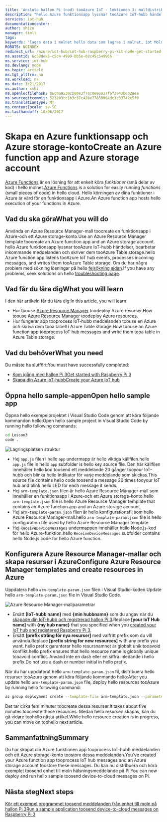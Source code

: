 ```yaml
---
title: 'Ansluta hallon Pi (nod) tooAzure IoT - lektionen 3: malldistribution | Microsoft Docs'
description: "hello Azure funktionsapp lyssnar tooAzure IoT-hubb händelser, bearbetar inkommande meddelanden och skriver dem tooAzure Table storage."
services: iot-hub
documentationcenter: 
author: shizn
manager: timlt
tags: 
keywords: "lagra data i molnet hello data som lagras i molnet, iot Molntjänsten"
ROBOTS: NOINDEX
redirect_url: /azure/iot-hub/iot-hub-raspberry-pi-kit-node-get-started
ms.assetid: 6c58de85-c5c4-4989-bb5e-08c45c549966
ms.service: iot-hub
ms.devlang: node
ms.topic: article
ms.tgt_pltfrm: na
ms.workload: na
ms.date: 3/21/2017
ms.author: xshi
ms.openlocfilehash: b6c0a9530cb80e3f78c0e96037f6f3942b602aea
ms.sourcegitcommit: 523283cc1b3c37c428e77850964dc1c33742c5f0
ms.translationtype: MT
ms.contentlocale: sv-SE
ms.lasthandoff: 10/06/2017
---
```

# <a name="create-an-azure-function-app-and-azure-storage-account"></a><span data-ttu-id="6033b-104">Skapa en Azure funktionsapp och Azure storage-konto</span><span class="sxs-lookup"><span data-stu-id="6033b-104">Create an Azure function app and Azure storage account</span></span>
<span data-ttu-id="6033b-105">[Azure Functions](../azure-functions/functions-overview.md) är en lösning för att enkelt köra *funktioner* (små delar av kod) i hello molnet.</span><span class="sxs-lookup"><span data-stu-id="6033b-105">[Azure Functions](../azure-functions/functions-overview.md) is a solution for easily running *functions* (small pieces of code) in hello cloud.</span></span> <span data-ttu-id="6033b-106">Hello körningen av dina funktioner i Azure är värd för en funktionsapp i Azure.</span><span class="sxs-lookup"><span data-stu-id="6033b-106">An Azure function app hosts hello execution of your functions in Azure.</span></span>

## <a name="what-you-will-do"></a><span data-ttu-id="6033b-107">Vad du ska göra</span><span class="sxs-lookup"><span data-stu-id="6033b-107">What you will do</span></span>
<span data-ttu-id="6033b-108">Använda en Azure Resource Manager-mall toocreate en funktionsapp i Azure-och ett Azure storage-konto.</span><span class="sxs-lookup"><span data-stu-id="6033b-108">Use an Azure Resource Manager template toocreate an Azure function app and an Azure storage account.</span></span> <span data-ttu-id="6033b-109">hello Azure funktionsapp lyssnar tooAzure IoT-hubb händelser, bearbetar inkommande meddelanden och skriver dem tooAzure Table storage.</span><span class="sxs-lookup"><span data-stu-id="6033b-109">hello Azure function app listens tooAzure IoT hub events, processes incoming messages, and writes them tooAzure Table storage.</span></span> <span data-ttu-id="6033b-110">Om du har några problem med sökning lösningar på hello [felsökning sidan](iot-hub-raspberry-pi-kit-node-troubleshooting.md).</span><span class="sxs-lookup"><span data-stu-id="6033b-110">If you have any problems, seek solutions on hello [troubleshooting page](iot-hub-raspberry-pi-kit-node-troubleshooting.md).</span></span>

## <a name="what-you-will-learn"></a><span data-ttu-id="6033b-111">Vad får du lära dig</span><span class="sxs-lookup"><span data-stu-id="6033b-111">What you will learn</span></span>
<span data-ttu-id="6033b-112">I den här artikeln får du lära dig:</span><span class="sxs-lookup"><span data-stu-id="6033b-112">In this article, you will learn:</span></span>

* <span data-ttu-id="6033b-113">Hur toouse [Azure Resource Manager](../azure-resource-manager/resource-group-overview.md) toodeploy Azure resurser.</span><span class="sxs-lookup"><span data-stu-id="6033b-113">How toouse [Azure Resource Manager](../azure-resource-manager/resource-group-overview.md) toodeploy Azure resources.</span></span>
* <span data-ttu-id="6033b-114">Hur fungerar app tooprocess IoT-hubb meddelanden toouse en Azure och skriva dem tooa tabell i Azure Table storage.</span><span class="sxs-lookup"><span data-stu-id="6033b-114">How toouse an Azure function app tooprocess IoT hub messages and write them tooa table in Azure Table storage.</span></span>

## <a name="what-you-need"></a><span data-ttu-id="6033b-115">Vad du behöver</span><span class="sxs-lookup"><span data-stu-id="6033b-115">What you need</span></span>
<span data-ttu-id="6033b-116">Du måste ha slutfört:</span><span class="sxs-lookup"><span data-stu-id="6033b-116">You must have successfully completed:</span></span>
* [<span data-ttu-id="6033b-117">Kom igång med hallon Pi 3</span><span class="sxs-lookup"><span data-stu-id="6033b-117">Get started with Raspberry Pi 3</span></span>](iot-hub-raspberry-pi-kit-node-get-started.md)
* [<span data-ttu-id="6033b-118">Skapa din Azure IoT-hubb</span><span class="sxs-lookup"><span data-stu-id="6033b-118">Create your Azure IoT hub</span></span>](iot-hub-raspberry-pi-kit-node-get-started.md)

## <a name="open-hello-sample-app"></a><span data-ttu-id="6033b-119">Öppna hello sample-appen</span><span class="sxs-lookup"><span data-stu-id="6033b-119">Open hello sample app</span></span>
<span data-ttu-id="6033b-120">Öppna hello exempelprojektet i Visual Studio Code genom att köra följande kommandon hello:</span><span class="sxs-lookup"><span data-stu-id="6033b-120">Open hello sample project in Visual Studio Code by running hello following commands:</span></span>

```bash
cd Lesson3
code .
```

![Lagringsplatsen struktur](media/iot-hub-raspberry-pi-lessons/lesson3/repo_structure.png)

* <span data-ttu-id="6033b-122">Hej `app.js` filen i hello `app` undermapp är hello viktiga källfilen.</span><span class="sxs-lookup"><span data-stu-id="6033b-122">hello `app.js` file in hello `app` subfolder is hello key source file.</span></span> <span data-ttu-id="6033b-123">Den här källfilen innehåller hello kod toosend ett meddelande 20 gånger tooyour IoT-hubb och blinka hello Indikator för varje meddelande som skickas.</span><span class="sxs-lookup"><span data-stu-id="6033b-123">This source file contains hello code toosend a message 20 times tooyour IoT hub and blink hello LED for each message it sends.</span></span>
* <span data-ttu-id="6033b-124">Hej `arm-template.json` filen är hello Azure Resource Manager-mall som innehåller en funktionsapp i Azure-och ett Azure storage-konto.</span><span class="sxs-lookup"><span data-stu-id="6033b-124">hello `arm-template.json` file is hello Azure Resource Manager template that contains an Azure function app and an Azure storage account.</span></span>
* <span data-ttu-id="6033b-125">Hej `arm-template-param.json` filen är hello konfigurationsfil som hello Azure Resource Manager-mall.</span><span class="sxs-lookup"><span data-stu-id="6033b-125">hello `arm-template-param.json` file is hello configuration file used by hello Azure Resource Manager template.</span></span>
* <span data-ttu-id="6033b-126">Hej `ReceiveDeviceMessages` undermappen innehåller hello Node.js-kod för hello Azure-funktion.</span><span class="sxs-lookup"><span data-stu-id="6033b-126">hello `ReceiveDeviceMessages` subfolder contains hello Node.js code for hello Azure function.</span></span>

## <a name="configure-azure-resource-manager-templates-and-create-resources-in-azure"></a><span data-ttu-id="6033b-127">Konfigurera Azure Resource Manager-mallar och skapa resurser i Azure</span><span class="sxs-lookup"><span data-stu-id="6033b-127">Configure Azure Resource Manager templates and create resources in Azure</span></span>
<span data-ttu-id="6033b-128">Uppdatera hello `arm-template-param.json` filen i Visual Studio-koden.</span><span class="sxs-lookup"><span data-stu-id="6033b-128">Update hello `arm-template-param.json` file in Visual Studio Code.</span></span>

![Azure Resource Manager-mallparametrar](media/iot-hub-raspberry-pi-lessons/lesson3/arm_para.png)

* <span data-ttu-id="6033b-130">Ersätt **[IoT-hubb namn]** med **{min hubbnamn}** som du angav när du [skapade din IoT-hubb och registrerad hallon Pi 3](iot-hub-raspberry-pi-kit-node-lesson2-prepare-azure-iot-hub.md).</span><span class="sxs-lookup"><span data-stu-id="6033b-130">Replace **[your IoT Hub name]** with **{my hub name}** that you specified when you [created your IoT hub and registered Raspberry Pi 3](iot-hub-raspberry-pi-kit-node-lesson2-prepare-azure-iot-hub.md).</span></span>
* <span data-ttu-id="6033b-131">Ersätt **[prefix sträng för nya resurser]** med valfritt prefix som du vill använda.</span><span class="sxs-lookup"><span data-stu-id="6033b-131">Replace **[prefix string for new resources]** with any prefix you want.</span></span> <span data-ttu-id="6033b-132">hello prefix garanterar hello resursnamnet är globalt unik tooavoid konflikt.</span><span class="sxs-lookup"><span data-stu-id="6033b-132">hello prefix ensures that hello resource name is globally unique tooavoid conflict.</span></span> <span data-ttu-id="6033b-133">Använd inte en dash eller en siffra inledande i hello prefix.</span><span class="sxs-lookup"><span data-stu-id="6033b-133">Do not use a dash or number initial in hello prefix.</span></span>

<span data-ttu-id="6033b-134">När du har uppdaterat hello `arm-template-param.json` fil, distribuera hello resurser tooAzure genom att köra följande kommando hello:</span><span class="sxs-lookup"><span data-stu-id="6033b-134">After you update hello `arm-template-param.json` file, deploy hello resources tooAzure by running hello following command:</span></span>

```bash
az group deployment create --template-file arm-template.json --parameters @arm-template-param.json -g iot-sample
```

<span data-ttu-id="6033b-135">Det tar cirka fem minuter toocreate dessa resurser.</span><span class="sxs-lookup"><span data-stu-id="6033b-135">It takes about five minutes toocreate these resources.</span></span> <span data-ttu-id="6033b-136">Medan hello resursen skapas, kan du gå vidare toohello nästa artikel.</span><span class="sxs-lookup"><span data-stu-id="6033b-136">While hello resource creation is in progress, you can move on toohello next article.</span></span>

## <a name="summary"></a><span data-ttu-id="6033b-137">Sammanfattning</span><span class="sxs-lookup"><span data-stu-id="6033b-137">Summary</span></span>
<span data-ttu-id="6033b-138">Du har skapat din Azure funktionen app tooprocess IoT-hubb meddelanden och ett Azure storage-konto toostore dessa meddelanden.</span><span class="sxs-lookup"><span data-stu-id="6033b-138">You've created your Azure function app tooprocess IoT hub messages and an Azure storage account toostore these messages.</span></span> <span data-ttu-id="6033b-139">Du kan nu distribuera och köra exemplet toosend enhet till moln hälsningsmeddelande på Pi.</span><span class="sxs-lookup"><span data-stu-id="6033b-139">You can now deploy and run hello sample toosend device-to-cloud messages on Pi.</span></span>

## <a name="next-steps"></a><span data-ttu-id="6033b-140">Nästa steg</span><span class="sxs-lookup"><span data-stu-id="6033b-140">Next steps</span></span>
[<span data-ttu-id="6033b-141">Kör ett exempel programmet toosend meddelanden från enhet till moln på hallon Pi 3</span><span class="sxs-lookup"><span data-stu-id="6033b-141">Run a sample application toosend device-to-cloud messages on Raspberry Pi 3</span></span>](iot-hub-raspberry-pi-kit-node-lesson3-run-azure-blink.md)

